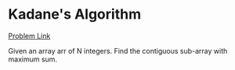 <h1>Kadane's Algorithm</h1>

[Problem Link](https://practice.geeksforgeeks.org/problems/kadanes-algorithm-1587115620/1)

Given an array arr of N integers. Find the contiguous sub-array with maximum sum.
